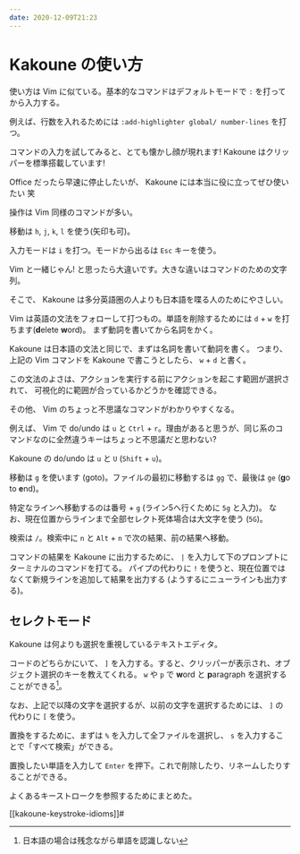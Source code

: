 ```yaml
---
date: 2020-12-09T21:23
---
```


# Kakoune の使い方

使い方は Vim に似ている。基本的なコマンドはデフォルトモードで `:` を打ってから入力する。

例えば、行数を入れるためには `:add-highlighter global/ number-lines` を打つ。

コマンドの入力を試してみると、とても懐かし顔が現れます! Kakoune はクリッパーを標準搭載しています!

Office だったら早速に停止したいが、 Kakoune には本当に役に立ってぜひ使いたい 笑

操作は Vim 同様のコマンドが多い。

移動は `h`, `j`, `k`, `l` を使う(矢印も可)。

入力モードは `i` を打つ。モードから出るは `Esc` キーを使う。

Vim と一緒じゃん! と思ったら大違いです。大きな違いはコマンドのための文字列。

そこで、 Kakoune は多分英語圏の人よりも日本語を喋る人のためにやさしい。

Vim は英語の文法をフォローして打つもの。単語を削除するためには `d` + `w` を打ちます(**d**elete **w**ord)。
まず動詞を書いてから名詞をかく。

Kakoune は日本語の文法と同じで、まずは名詞を書いて動詞を書く。
つまり、上記の Vim コマンドを Kakoune で書こうとしたら、 `w` + `d` と書く。

この文法のよさは、アクションを実行する前にアクションを起こす範囲が選択されて、
可視化的に範囲が合っているかどうかを確認できる。

その他、 Vim のちょっと不思議なコマンドがわかりやすくなる。

例えば、 Vim で do/undo は `u` と `Ctrl` + `r`。理由があると思うが、同じ系のコマンドなのに全然違うキーはちょっと不思議だと思わない?

Kakoune の do/undo は `u` と `U` (`Shift` + `u`)。

移動は `g` を使います (goto)。ファイルの最初に移動するは `gg` で、最後は `ge` (**g**o to **e**nd)。

特定なラインへ移動するのは番号 + `g` (ライン5へ行くために `5g` と入力)。
なお、現在位置からラインまで全部セレクト死体場合は大文字を使う (`5G`)。

検索は `/`。検索中に `n` と `Alt` + `n` で次の結果、前の結果へ移動。

コマンドの結果を Kakoune に出力するために、 `|` を入力して下のプロンプトにターミナルのコマンドを打てる。
パイプの代わりに `!` を使うと、現在位置ではなくて新規ラインを追加して結果を出力する (ようするにニューラインも出力する)。


## セレクトモード

Kakoune は何よりも選択を重視しているテキストエディタ。

コードのどちらかにいて、 `]` を入力する。すると、クリッパーが表示され、オブジェクト選択のキーを教えてくれる。
`w` や `p` で **w**ord と **p**aragraph を選択することができる[^1]。

なお、上記で以降の文字を選択するが、以前の文字を選択するためには、 `]` の代わりに `[` を使う。

置換をするために、まずは `%` を入力して全ファイルを選択し、 `s` を入力することで「すべて検索」ができる。

置換したい単語を入力して `Enter` を押下。これで削除したり、リネームしたりすることができる。

よくあるキーストロークを参照するためにまとめた。

[[kakoune-keystroke-idioms]]#


[^1]: 日本語の場合は残念ながら単語を認識しない
